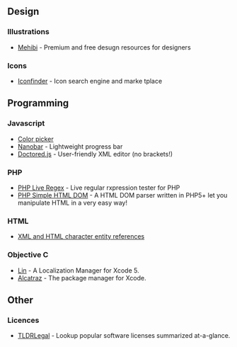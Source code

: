 ## Design
### Illustrations
  * [Mehibi](http://mehibi.com/) - Premium and free desugn resources for designers

### Icons
  * [Iconfinder](https://www.iconfinder.com/) - Icon search engine and marke tplace

## Programming
### Javascript
  * [Color picker](http://lonely-pixel.com/projects/picker/)
  * [Nanobar](http://nanobar.micronube.com/) - Lightweight progress bar
  * [Doctored.js](http://holloway.co.nz/doctored/) - User-friendly XML editor (no brackets!) 

### PHP
  * [PHP Live Regex](http://phpliveregex.com/) - Live regular rxpression tester for PHP 
  * [PHP Simple HTML DOM](http://simplehtmldom.sourceforge.net/) - A HTML DOM parser written in PHP5+ let you manipulate HTML in a very easy way! 

### HTML
  * [XML and HTML character entity references](http://en.wikipedia.org/wiki/List_of_XML_and_HTML_character_entity_references)

### Objective C
  * [Lin](http://questbe.at/lin/) - A Localization Manager for Xcode 5.
  * [Alcatraz](http://alcatraz.io/) - The package manager for Xcode.

## Other
### Licences
  * [TLDRLegal](https://tldrlegal.com/) - Lookup popular software licenses summarized at-a-glance.
